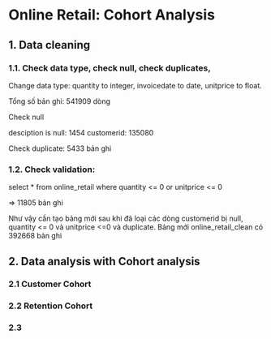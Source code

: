 # Online Retail: Cohort Analysis

## 1. Data cleaning

### 1.1. Check data type, check null, check duplicates, 

Change data type: quantity to integer, invoicedate to date, unitprice to float.

Tổng số bản ghi: 541909 dòng

Check null

desciption is null: 1454
customerid: 135080 

Check duplicate: 5433 bản ghi

### 1.2. Check validation:
select * from online_retail
where quantity <= 0 or unitprice <= 0

=> 11805 bản ghi

Như vậy cần tạo bảng mới sau khi đã loại các dòng customerid bị null, quantity <= 0 và unitprice <=0 và duplicate.
Bảng mới online_retail_clean có 392668 bản ghi

## 2. Data analysis with Cohort analysis

### 2.1 Customer Cohort


### 2.2 Retention Cohort


### 2.3 


